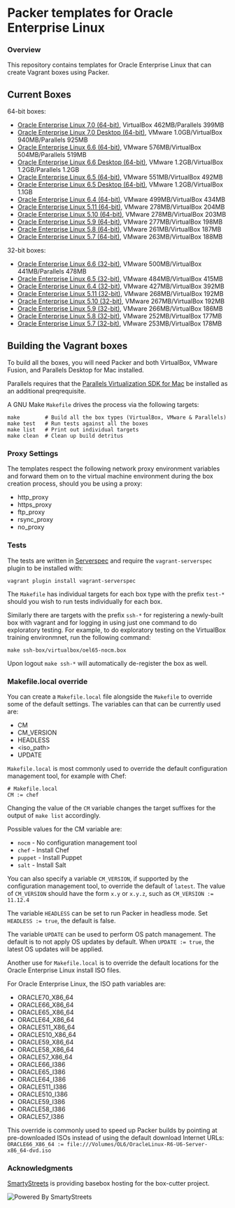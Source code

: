# Packer templates for Oracle Enterprise Linux

### Overview

This repository contains templates for Oracle Enterprise Linux that can create
Vagrant boxes using Packer.

## Current Boxes

64-bit boxes:

* [Oracle Enterprise Linux 7.0 (64-bit)](https://atlas.hashicorp.com/boxcutter/boxes/oel70), VirtualBox 462MB/Parallels 399MB
* [Oracle Enterprise Linux 7.0 Desktop (64-bit)](https://atlas.hashicorp.com/boxcutter/boxes/oel70-desktop), VMware 1.0GB/VirtualBox 940MB/Parallels 925MB
* [Oracle Enterprise Linux 6.6 (64-bit)](https://atlas.hashicorp.com/boxcutter/boxes/oel66), VMware 576MB/VirtualBox 504MB/Parallels 519MB
* [Oracle Enterprise Linux 6.6 Desktop (64-bit)](https://atlas.hashicorp.com/boxcutter/boxes/oel66-desktop), VMware 1.2GB/VirtualBox 1.2GB/Parallels 1.2GB
* [Oracle Enterprise Linux 6.5 (64-bit)](https://atlas.hashicorp.com/boxcutter/boxes/oel65), VMware 551MB/VirtualBox 492MB
* [Oracle Enterprise Linux 6.5 Desktop (64-bit)](https://atlas.hashicorp.com/boxcutter/boxes/oel65-desktop), VMware 1.2GB/VirtualBox 1.1GB
* [Oracle Enterprise Linux 6.4 (64-bit)](https://atlas.hashicorp.com/boxcutter/boxes/oel64), VMware 499MB/VirtualBox 434MB
* [Oracle Enterprise Linux 5.11 (64-bit)](https://atlas.hashicorp.com/boxcutter/boxes/oel511), VMware 278MB/VirtualBox 204MB
* [Oracle Enterprise Linux 5.10 (64-bit)](https://atlas.hashicorp.com/boxcutter/boxes/oel510), VMware 278MB/VirtualBox 203MB
* [Oracle Enterprise Linux 5.9 (64-bit)](https://atlas.hashicorp.com/boxcutter/boxes/oel59), VMware 277MB/VirtualBox 198MB
* [Oracle Enterprise Linux 5.8 (64-bit)](https://atlas.hashicorp.com/boxcutter/boxes/oel58), VMware 261MB/VirtualBox 187MB
* [Oracle Enterprise Linux 5.7 (64-bit)](https://atlas.hashicorp.com/boxcutter/boxes/oel57), VMware 263MB/VirtualBox 188MB

32-bit boxes:

* [Oracle Enterprise Linux 6.6 (32-bit)](https://atlas.hashicorp.com/boxcutter/boxes/oel66-i386), VMware 500MB/VirtualBox 441MB/Parallels 478MB
* [Oracle Enterprise Linux 6.5 (32-bit)](https://atlas.hashicorp.com/boxcutter/boxes/oel65-i386), VMware 484MB/VirtualBox 415MB
* [Oracle Enterprise Linux 6.4 (32-bit)](https://atlas.hashicorp.com/boxcutter/boxes/oel64-i386), VMware 427MB/VirtualBox 392MB
* [Oracle Enterprise Linux 5.11 (32-bit)](https://atlas.hashicorp.com/boxcutter/boxes/oel511-i386), VMware 268MB/VirtualBox 192MB
* [Oracle Enterprise Linux 5.10 (32-bit)](https://atlas.hashicorp.com/boxcutter/boxes/oel510-i386), VMware 267MB/VirtualBox 192MB
* [Oracle Enterprise Linux 5.9 (32-bit)](https://atlas.hashicorp.com/boxcutter/boxes/oel59-i386), VMware 266MB/VirtualBox 186MB
* [Oracle Enterprise Linux 5.8 (32-bit)](https://atlas.hashicorp.com/boxcutter/boxes/oel58-i386), VMware 252MB/VirtualBox 177MB
* [Oracle Enterprise Linux 5.7 (32-bit)](https://atlas.hashicorp.com/boxcutter/boxes/oel57-i386), VMware 253MB/VirtualBox 178MB

## Building the Vagrant boxes

To build all the boxes, you will need Packer and both VirtualBox, VMware
Fusion, and Parallels Desktop for Mac installed.

Parallels requires that the
[Parallels Virtualization SDK for Mac](http://www.parallels.com/downloads/desktop)
be installed as an additional preqrequisite.

A GNU Make `Makefile` drives the process via the following targets:

    make        # Build all the box types (VirtualBox, VMware & Parallels)
    make test   # Run tests against all the boxes
    make list   # Print out individual targets
    make clean  # Clean up build detritus

### Proxy Settings

The templates respect the following network proxy environment variables
and forward them on to the virtual machine environment during the box creation
process, should you be using a proxy:

* http_proxy
* https_proxy
* ftp_proxy
* rsync_proxy
* no_proxy

### Tests

The tests are written in [Serverspec](http://serverspec.org) and require the
`vagrant-serverspec` plugin to be installed with:

    vagrant plugin install vagrant-serverspec

The `Makefile` has individual targets for each box type with the prefix
`test-*` should you wish to run tests individually for each box.

Similarly there are targets with the prefix `ssh-*` for registering a
newly-built box with vagrant and for logging in using just one command to
do exploratory testing.  For example, to do exploratory testing
on the VirtualBox training environmnet, run the following command:

    make ssh-box/virtualbox/oel65-nocm.box

Upon logout `make ssh-*` will automatically de-register the box as well.

### Makefile.local override

You can create a `Makefile.local` file alongside the `Makefile` to override
some of the default settings.  The variables can that can be currently
used are:

* CM
* CM_VERSION
* HEADLESS
* \<iso_path\>
* UPDATE

`Makefile.local` is most commonly used to override the default configuration
management tool, for example with Chef:

    # Makefile.local
    CM := chef

Changing the value of the `CM` variable changes the target suffixes for
the output of `make list` accordingly.

Possible values for the CM variable are:

* `nocm` - No configuration management tool
* `chef` - Install Chef
* `puppet` - Install Puppet
* `salt`  - Install Salt

You can also specify a variable `CM_VERSION`, if supported by the
configuration management tool, to override the default of `latest`.
The value of `CM_VERSION` should have the form `x.y` or `x.y.z`,
such as `CM_VERSION := 11.12.4`

The variable `HEADLESS` can be set to run Packer in headless mode.
Set `HEADLESS := true`, the default is false.

The variable `UPDATE` can be used to perform OS patch management.  The
default is to not apply OS updates by default.  When `UPDATE := true`,
the latest OS updates will be applied.

Another use for `Makefile.local` is to override the default locations
for the Oracle Enterprise Linux install ISO files.

For Oracle Enterprise Linux, the ISO path variables are:

* ORACLE70_X86_64
* ORACLE66_X86_64
* ORACLE65_X86_64
* ORACLE64_X86_64
* ORACLE511_X86_64
* ORACLE510_X86_64
* ORACLE59_X86_64
* ORACLE58_X86_64
* ORACLE57_X86_64
* ORACLE66_I386
* ORACLE65_I386
* ORACLE64_I386
* ORACLE511_I386
* ORACLE510_I386
* ORACLE59_I386
* ORACLE58_I386
* ORACLE57_I386

This override is commonly used to speed up Packer builds by
pointing at pre-downloaded ISOs instead of using the default
download Internet URLs:
`ORACLE66_X86_64 := file:///Volumes/OL6/OracleLinux-R6-U6-Server-x86_64-dvd.iso`

### Acknowledgments

[SmartyStreets](http://www.smartystreets.com) is providing basebox hosting for the box-cutter project.

![Powered By SmartyStreets](https://smartystreets.com/resources/images/smartystreets-flat.png)
